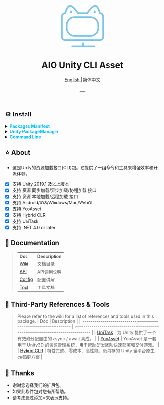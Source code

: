 <p align="center">
    <img src="./RES/Logo.svg" width="144" alt="https://github.com/AIO-GAME/Unity.Asset.CLI"/>
</p>
<h1 align="center"> AIO Unity CLI Asset </h1>
<p align="center"> <a href="README_EN.md"> English </a> | 简体中文 </p>
<p align="center">
<a href="https://github.com/AIO-GAME/Unity.Asset.CLI/security/policy"> <img alt="" src="https://img.shields.io/github/package-json/unity/AIO-GAME/Unity.Asset.CLI"> </a>
<a href="https://github.com/AIO-GAME/Unity.Asset.CLI"> <img alt="" src="https://img.shields.io/github/stars/AIO-GAME/Unity.Asset.CLI"> </a>
<a href="https://github.com/AIO-GAME/Unity.Asset.CLI/blob/main/LICENSE.md"> <img alt="" src="https://img.shields.io/github/license/AIO-GAME/Unity.Asset.CLI"> </a>
<a href="https://img.shields.io/github/languages/code-size/AIO-GAME/Unity.Asset.CLI"> <img alt="" src="https://img.shields.io/github/languages/code-size/AIO-GAME/Unity.Asset.CLI"> </a>
<a href="https://github.com/AIO-GAME/Unity.Asset.CLI/issues"> <img alt="" src="https://img.shields.io/github/issues/AIO-GAME/Unity.Asset.CLI"> </a>
<a href="https://www.codetriage.com/aio-game/unity.asset.cli"> <img alt="" src="https://www.codetriage.com/aio-game/unity.asset.cli/badges/users.svg"> </a>
</p>
<p align="center">
<a href="https://github.com/AIO-GAME/Unity.Asset.CLI/tags"> <img alt="" src="https://img.shields.io/github/package-json/version/AIO-GAME/Unity.Asset.CLI"> </a>
<a href="https://openupm.com/packages/com.aio.cli.asset/"> <img alt="" src="https://img.shields.io/npm/v/com.aio.cli.asset?label=openupm&amp;registry_uri=https://package.openupm.com" /> </a>
</p>

## ⚙ Install

<details>
<summary>
<span style="color: deepskyblue; "> <b> Packages Manifest </b> </span>
</summary>

````json
{
  "dependencies": {
    "com.aio.cli.asset": "latest"
  },
  "scopedRegistries": [
    {
      "name": "package.openupm.com",
      "url": "https://package.openupm.com",
      "scopes": [
        "com.aio.cli.asset",
        "com.aio.package"
      ]
    }
  ]
}
````

</details>

<details>
<summary>
<span style="color: deepskyblue; "> <b> Unity PackageManager </b> </span>
</summary>

> openupm *中国版*
>> `Name: package.openupm.cn`
>> `URL: https://package.openupm.cn`
>> `Scope(s): com.aio.cli.asset`
>
> openupm *国际版*
>> `Name: package.openupm.com`
>> `URL: https://package.openupm.com`
>> `Scope(s): com.aio.cli.asset`

</details>

<details>
<summary>
<span style="color: deepskyblue; "> <b> Command Line </b> </span>
</summary>

> *openupm-cli*
>> `openupm add com.aio.cli.asset`

</details>

## ⭐ About

- 这是Unity的资源加载接口(CLI)包。它提供了一组命令和工具来增强效率和开发体验。
- [x] 支持 Unity 2019.1 及以上版本
- [x] 支持 资源 同步加载/异步加载/协程加载 接口
- [x] 支持 资源 本地加载/远程加载 接口
- [x] 支持 Android/iOS/Windows/Mac/WebGL
- [x] 支持 YooAsset
- [x] 支持 Hybrid CLR
- [x] 支持 UniTask
- [x] 支持 .NET 4.0 or later

## 📖 Documentation

>| Doc                                                                | Description                                                                      |
>| :----------------------------------------------------------------- | :------------------------------------------------------------------------------- |
> |[Wiki](https://github.com/AIO-GAME/Unity.Asset.CLI/wiki)| 文档目录|
> |[API](./API_USAGE/AssetSystem.md)| API调用说明|
> |[Config](./API_USAGE/Config.md)| 配置讲解|
> |[Tool](./API_USAGE/ToolWindow.md)| 工具文档|

## 🔗 Third-Party References & Tools

> Please refer to the wiki for a list of references and tools used in this package.
> | Doc                                                                | Description                                                                      |
> | :----------------------------------------------------------------- | :------------------------------------------------------------------------------- |
> | [UniTask](https://github.com/Cysharp/UniTask#readme)               | 为 Unity 提供了一个有效的分配自由的 async / await 集成。                         |
> | [YooAsset](https://www.yooasset.com)                               | YooAsset 是一套用于 Unity3D 的资源管理系统，用于帮助研发团队快速部署和交付游戏。 |
> | [Hybrid CLR](https://focus-creative-games.github.io/hybridclr-doc) | 特性完整、零成本、高性能、低内存的 Unity 全平台原生 c#热更方案                   |


## 📢 Thanks

- 谢谢您选择我们的扩展包。
- 如果此软件包对您有所帮助。
- 请考虑通过添加⭐来表示支持。
